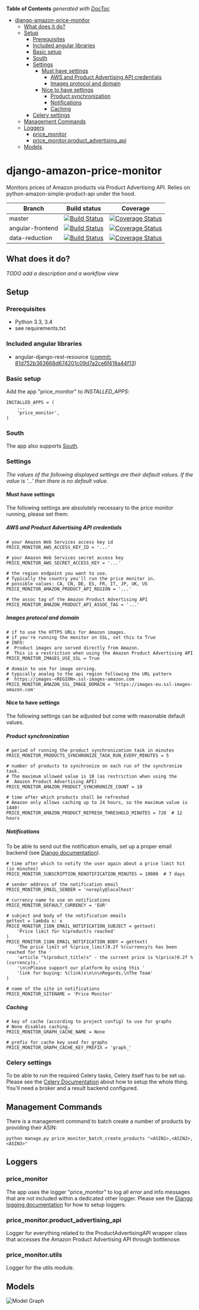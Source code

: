 <!-- START doctoc generated TOC please keep comment here to allow auto update -->
<!-- DON'T EDIT THIS SECTION, INSTEAD RE-RUN doctoc TO UPDATE -->
**Table of Contents**  *generated with [DocToc](http://doctoc.herokuapp.com/)*

- [django-amazon-price-monitor](#django-amazon-price-monitor)
  - [What does it do?](#what-does-it-do)
  - [Setup](#setup)
    - [Prerequisites](#prerequisites)
    - [Included angular libraries](#included-angular-libraries)
    - [Basic setup](#basic-setup)
    - [South](#south)
    - [Settings](#settings)
      - [Must have settings](#must-have-settings)
        - [AWS and Product Advertising API credentials](#aws-and-product-advertising-api-credentials)
        - [Images protocol and domain](#images-protocol-and-domain)
      - [Nice to have settings](#nice-to-have-settings)
        - [Product synchronization](#product-synchronization)
        - [Notifications](#notifications)
        - [Caching](#caching)
    - [Celery settings](#celery-settings)
  - [Management Commands](#management-commands)
  - [Loggers](#loggers)
    - [price_monitor](#price_monitor)
    - [price_monitor.product_advertising_api](#price_monitorproduct_advertising_api)
  - [Models](#models)

<!-- END doctoc generated TOC please keep comment here to allow auto update -->

# django-amazon-price-monitor

Monitors prices of Amazon products via Product Advertising API.
Relies on python-amazon-simple-product-api under the hood.

| Branch          | Build status | Coverage |
| --------------- | ------------ | -------- |
| master          | [![Build Status](https://travis-ci.org/ponyriders/django-amazon-price-monitor.svg?branch=master)](https://travis-ci.org/ponyriders/django-amazon-price-monitor) | [![Coverage Status](https://coveralls.io/repos/ponyriders/django-amazon-price-monitor/badge.svg?branch=master)](https://coveralls.io/r/ponyriders/django-amazon-price-monitor?branch=master) |
| angular-frontend | [![Build Status](https://travis-ci.org/ponyriders/django-amazon-price-monitor.svg?branch=angular-frontend)](https://travis-ci.org/ponyriders/django-amazon-price-monitor) | [![Coverage Status](https://coveralls.io/repos/ponyriders/django-amazon-price-monitor/badge.svg?branch=angular-frontend)](https://coveralls.io/r/ponyriders/django-amazon-price-monitor?branch=angular-frontend) |
| data-reduction  | [![Build Status](https://travis-ci.org/ponyriders/django-amazon-price-monitor.svg?branch=data-reduction)](https://travis-ci.org/ponyriders/django-amazon-price-monitor) | [![Coverage Status](https://coveralls.io/repos/ponyriders/django-amazon-price-monitor/badge.svg?branch=data-reduction)](https://coveralls.io/r/ponyriders/django-amazon-price-monitor?branch=data-reduction) |

## What does it do?

*TODO add a description and a workflow view*

## Setup

### Prerequisites

- Python 3.3, 3.4
- see requirements.txt

### Included angular libraries

- angular-django-rest-resource ([commit: 81d752b363668d674201c09d7a2ce6f418a44f13](https://github.com/blacklocus/angular-django-rest-resource/tree/81d752b363668d674201c09d7a2ce6f418a44f13))

### Basic setup

Add the app "price_monitor" to *INSTALLED_APPS*:

    INSTALLED_APPS = (
        ...
        'price_monitor',
    )

### South

The app also supports [South](http://south.readthedocs.org/en/latest/).


### Settings

_The values of the following displayed settings are their default values. If the value is '...' then there is no default value._ 

#### Must have settings

The following settings are absolutely necessary to the price monitor running, please set them:

##### AWS and Product Advertising API credentials

```
# your Amazon Web Services access key id
PRICE_MONITOR_AWS_ACCESS_KEY_ID = '...'

# your Amazon Web Services secret access key
PRICE_MONITOR_AWS_SECRET_ACCESS_KEY = '...'

# the region endpoint you want to use.
# Typically the country you'll run the price monitor in.
# possible values: CA, CN, DE, ES, FR, IT, JP, UK, US
PRICE_MONITOR_AMAZON_PRODUCT_API_REGION = '...'

# the assoc tag of the Amazon Product Advertising API
PRICE_MONITOR_AMAZON_PRODUCT_API_ASSOC_TAG = '...'
```

##### Images protocol and domain

```
# if to use the HTTPS URLs for Amazon images.
# if you're running the monitor on SSL, set this to True
# INFO:
#  Product images are served directly from Amazon.
#  This is a restriction when using the Amazon Product Advertising API
PRICE_MONITOR_IMAGES_USE_SSL = True

# domain to use for image serving.
# typically analog to the api region following the URL pattern
#  https://images-<REGION>.ssl-images-amazon.com
PRICE_MONITOR_AMAZON_SSL_IMAGE_DOMAIN = 'https://images-eu.ssl-images-amazon.com'
```

#### Nice to have settings

The following settings can be adjusted but come with reasonable default values.

##### Product synchronization
 
```
# period of running the product synchronization task in minutes
PRICE_MONITOR_PRODUCTS_SYNCHRONIZE_TASK_RUN_EVERY_MINUTES = 5

# number of products to synchronize on each run of the synchronize task.
# The maximum allowed value is 10 (as restriction when using the 
#  Amazon Product Advertising API)
PRICE_MONITOR_AMAZON_PRODUCT_SYNCHRONIZE_COUNT = 10

# time after which products shall be refreshed
# Amazon only allows caching up to 24 hours, so the maximum value is 1440!
PRICE_MONITOR_AMAZON_PRODUCT_REFRESH_THRESHOLD_MINUTES = 720  # 12 hours
```

##### Notifications

To be able to send out the notification emails, set up a proper email backend (see
[Django documentation](https://docs.djangoproject.com/en/1.5/topics/email/#topic-email-backends)).

```
# time after which to notify the user again about a price limit hit (in minutes)
PRICE_MONITOR_SUBSCRIPTION_RENOTIFICATION_MINUTES = 10080  # 7 days

# sender address of the notification email
PRICE_MONITOR_EMAIL_SENDER = 'noreply@localhost'

# currency name to use on notifications
PRICE_MONITOR_DEFAULT_CURRENCY = 'EUR'

# subject and body of the notification emails
gettext = lambda x: x
PRICE_MONITOR_I18N_EMAIL_NOTIFICATION_SUBJECT = gettext(
    'Price limit for %(product)s reached'
)
PRICE_MONITOR_I18N_EMAIL_NOTIFICATION_BODY = gettext(
    'The price limit of %(price_limit)0.2f %(currency)s has been reached for the '
    'article "%(product_title)s" - the current price is %(price)0.2f %(currency)s.'
    '\n\nPlease support our platform by using this '
    'link for buying: %(link)s\n\n\nRegards,\nThe Team'
)

# name of the site in notifications
PRICE_MONITOR_SITENAME = 'Price Monitor'
```

##### Caching

```
# key of cache (according to project config) to use for graphs
# None disables caching.
PRICE_MONITOR_GRAPH_CACHE_NAME = None

# prefix for cache key used for graphs
PRICE_MONITOR_GRAPH_CACHE_KEY_PREFIX = 'graph_'
```

### Celery settings

To be able to run the required Celery tasks, Celery itself has to be set up. Please see the
[Celery Documentation](http://docs.celeryproject.org/en/latest/index.html) about how to setup the whole thing. You'll need a broker and a result backend
configured.


## Management Commands
There is a management command to batch create a number of products by providing their ASIN:

    python manage.py price_monitor_batch_create_products "<ASIN1>,<ASIN2>,<ASIN3>"


## Loggers

### price_monitor

The app uses the logger "price_monitor" to log all error and info messages that are not included within a dedicated other logger.
Please see the [Django logging documentation](https://docs.djangoproject.com/en/1.5/topics/logging/ "Django logging documentation") for how to setup loggers.

### price_monitor.product_advertising_api

Logger for everything related to the ProductAdvertisingAPI wrapper class that accesses the Amazon Product Advertising API through bottlenose.

### price_monitor.utils

Logger for the utils module.


## Models

![Model Graph](https://github.com/ponyriders/django-amazon-price-monitor/raw/master/models.png "Model Graph")
